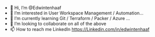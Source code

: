- 👋 Hi, I’m @Edwintenhaaf
- 👀 I’m interested in User Workspace Management / Automation...
- 🌱 I’m currently learning Git / Terraform / Packer / Azure ...
- 💞️ I’m looking to collaborate on all of the above
- 📫 How to reach me LinkedIn https://Linkedin.com/in/edwintenhaaf

<!---
Edwintenhaaf/Edwintenhaaf is a ✨ special ✨ repository because its `README.md` (this file) appears on your GitHub profile.
You can click the Preview link to take a look at your changes.
--->
